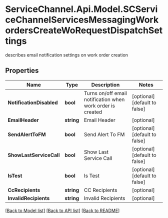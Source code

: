 # ServiceChannel.Api.Model.SCServiceChannelServicesMessagingWorkordersCreateWoRequestDispatchSettings
describes email notification settings on work order creation

## Properties

Name | Type | Description | Notes
------------ | ------------- | ------------- | -------------
**NotificationDisabled** | **bool** | Turns on/off email notification when work order is created | [optional] [default to false]
**EmailHeader** | **string** | Email Header | [optional] 
**SendAlertToFM** | **bool** | Send Alert To FM | [optional] [default to false]
**ShowLastServiceCall** | **bool** | Show Last Service Call | [optional] [default to false]
**IsTest** | **bool** | Is Test | [optional] [default to false]
**CcRecipients** | **string** | CC Recipients | [optional] 
**InvalidRecipients** | **string** | Invalid Recipients | [optional] 

[[Back to Model list]](../README.md#documentation-for-models) [[Back to API list]](../README.md#documentation-for-api-endpoints) [[Back to README]](../README.md)

